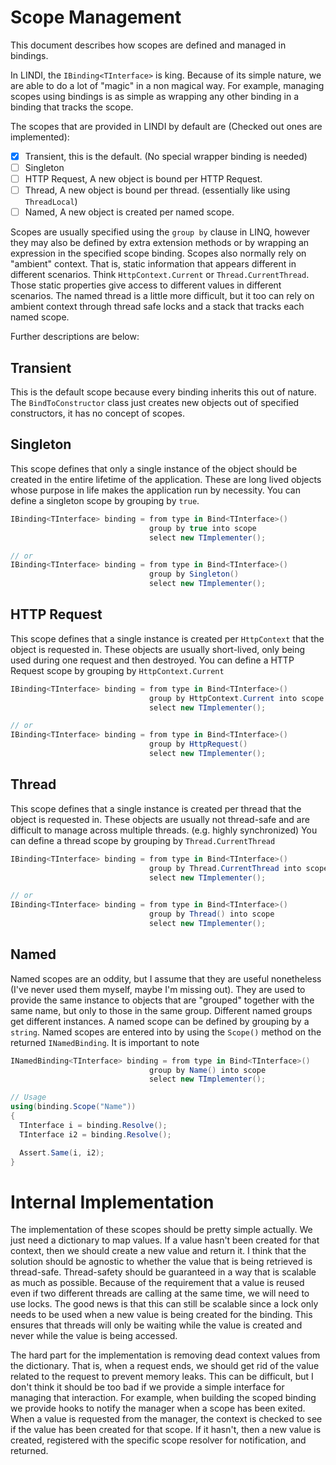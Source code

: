 # Scope Management
This document describes how scopes are defined and managed in bindings.

In LINDI, the `IBinding<TInterface>` is king. Because of its simple nature, we are able to do
a lot of "magic" in a non magical way. For example, managing scopes using bindings is as simple
as wrapping any other binding in a binding that tracks the scope.

The scopes that are provided in LINDI by default are (Checked out ones are implemented):

- [x] Transient, this is the default. (No special wrapper binding is needed)
- [ ] Singleton
- [ ] HTTP Request, A new object is bound per HTTP Request.
- [ ] Thread, A new object is bound per thread. (essentially like using `ThreadLocal`)
- [ ] Named, A new object is created per named scope.

Scopes are usually specified using the `group by` clause in LINQ, however they may also be defined by extra extension methods or by wrapping an expression in the specified scope binding.
Scopes also normally rely on "ambient" context. That is, static information that appears different in different scenarios. Think `HttpContext.Current` or `Thread.CurrentThread`. Those static properties give access to different values in different scenarios. The named thread is a little more difficult, but it too can rely on ambient context through thread safe locks and a stack that tracks each named scope.

Further descriptions are below:

## Transient
This is the default scope because every binding inherits this out of nature. The `BindToConstructor` class just creates new objects out of specified constructors, it has no concept of scopes.

## Singleton
This scope defines that only a single instance of the object should be created in the entire lifetime of the application. These are long lived objects whose purpose in life makes the application run by necessity. You can define a singleton scope by grouping by `true`.

```csharp
IBinding<TInterface> binding = from type in Bind<TInterface>()
                               group by true into scope
                               select new TImplementer();

// or
IBinding<TInterface> binding = from type in Bind<TInterface>()
                               group by Singleton()
                               select new TImplementer();
```

## HTTP Request
This scope defines that a single instance is created per `HttpContext` that the object is requested in. These objects are usually short-lived, only being used during one request and then destroyed.
You can define a HTTP Request scope by grouping by `HttpContext.Current`

```csharp
IBinding<TInterface> binding = from type in Bind<TInterface>()
                               group by HttpContext.Current into scope
                               select new TImplementer();

// or
IBinding<TInterface> binding = from type in Bind<TInterface>()
                               group by HttpRequest()
                               select new TImplementer();
```

## Thread
This scope defines that a single instance is created per thread that the object is requested in. These objects are usually not thread-safe and are difficult to manage across multiple threads. (e.g. highly synchronized) You can define a thread scope by grouping by `Thread.CurrentThread`

```csharp
IBinding<TInterface> binding = from type in Bind<TInterface>()
                               group by Thread.CurrentThread into scope
                               select new TImplementer();

// or
IBinding<TInterface> binding = from type in Bind<TInterface>()
                               group by Thread() into scope
                               select new TImplementer();

```

## Named
Named scopes are an oddity, but I assume that they are useful nonetheless (I've never used them myself, maybe I'm missing out). They are used to provide the same instance to objects that are "grouped" together with the same name, but only to those in the same group. Different named groups get different instances. A named scope can be defined by grouping by a `string`. Named scopes are entered into by using the `Scope()` method on the returned `INamedBinding`. It is important to note

```csharp
INamedBinding<TInterface> binding = from type in Bind<TInterface>()
                               group by Name() into scope
                               select new TImplementer();

// Usage
using(binding.Scope("Name"))
{
  TInterface i = binding.Resolve();
  TInterface i2 = binding.Resolve();

  Assert.Same(i, i2);
}
```

# Internal Implementation

The implementation of these scopes should be pretty simple actually. We just need a dictionary to map values. If a value hasn't been created for that context, then we should create a new value and return it. I think that the solution should be agnostic to whether the value that is being retrieved is thread-safe. Thread-safety should be guaranteed in a way that is scalable as much as possible. Because of the requirement that a value is reused even if two different threads are calling at the same time, we will need to use locks. The good news is that this can still be scalable since a lock only needs to be used when a new value is being created for the binding. This ensures that threads will only be waiting while the value is created and never while the value is being accessed.

The hard part for the implementation is removing dead context values from the dictionary. That is, when a request ends, we should get rid of the value related to the request to prevent memory leaks.
This can be difficult, but I don't think it should be too bad if we provide a simple interface for managing that interaction. For example, when building the scoped binding we provide hooks to notify the manager when a scope has been exited. When a value is requested from the manager, the context is checked to see if the value has been created for that scope. If it hasn't, then a new value is created, registered with the specific scope resolver for notification, and returned.
